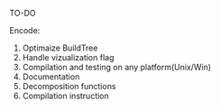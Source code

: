 TO-DO


Encode:
1. Optimaize BuildTree
2. Handle vizualization flag
3. Compilation and testing on any platform(Unix/Win)
4. Documentation
5. Decomposition functions
6. Compilation instruction